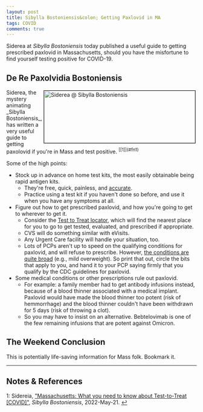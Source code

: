 ```yaml
---
layout: post
title: Sibylla Bostoniensis&colon; Getting Paxlovid in MA
tags: COVID
comments: true
---
```


Siderea at _Sibylla Bostoniensis_ today published a useful guide to getting prescribed
paxlovid in Massachusetts, should you have the misfortune to find yourself testing
positive for COVID-19.  


## De Re Paxolvidia Bostoniensis  

<img src="{{ site.baseurl }}/images/2022-05-21-get-paxlovid-ma.jpg" width="400" height="138" alt="Siderea @ Sibylla Bostoniensis" title="Siderea @ Sibylla Bostoniensis" style="float: right; margin: 3px 3px 3px 3px; border: 1px solid #000000;">
Siderea, the mystery animating _Sibylla Bostoniensis_, has written a very useful
guide to getting paxolovid if you're in Mass and test positive.  <sup
id="fn1a">[[1]](#fn1)</sup>  

Some of the high points:  
- Stock up in advance on home test kits, the most easily obtainable being rapid antigen
  kits.  
  - They're free, quick, painless, and
  [accurate](https://www.someweekendreading.blog/weekend-editrix-exposed/).  
  - Practice using a test kit if you haven't done so before, and use it when you have any
    symptoms at all.  
- Figure out how to get prescribed paxlovid, and how you're going to get to wherever to
  get it.  
  - Consider the [Test to Treat locator](https://covid-19-test-to-treat-locator-dhhs.hub.arcgis.com/),
    which will find the nearest place for you to go to get tested, evaluated, and
    prescribed if appropriate.  
  - CVS will do something similar with eVisits.  
  - Any Urgent Care facility will handle your situation, too.  
  - Lots of PCPs aren't up to speed on the qualifying conditions for paxlovid, and will
    refuse to prescribe.  However,
    [the conditions are quite broad](https://www.cdc.gov/coronavirus/2019-ncov/need-extra-precautions/people-with-medical-conditions.html)
    (e.g., mild overweight).  So print that out, circle the bits that apply to you, and
    hand it to your PCP saying firmly that you qualify by the CDC guidelines for
    paxlovid.  
- Some medical conditions or other prescriptions rule out paxlovid.  
  - For example: a family member had
    to get antibody infusions instead, because of a blood thinner associated with a medical
    implant.  Paxlovid would have made the blood thinner too potent (risk of hemmorrhage)
    and the blood thinner couldn't have been withdrawn for 5 days (risk of throwing a
    clot).  
  - So you may have to insist on an alternative.  Bebtelovimab is one of the few remaining
    infusions that are potent against Omicron.  


## The Weekend Conclusion  

This is potentially life-saving information for Mass folk.  Bookmark it.  

---

## Notes &amp; References  

<!--
<sup id="fn1a">[[1]](#fn1)</sup>

<a id="fn1">1</a>: ***, ["***"](***), *** [↩](#fn1a)  

<a href="{{ site.baseurl }}/images/***">
  <img src="{{ site.baseurl }}/images/***" width="400" height="***" alt="***" title="***" style="float: right; margin: 3px 3px 3px 3px; border: 1px solid #000000;">
</a>

<iframe width="400" height="224" src="***" allow="accelerometer; encrypted-media; gyroscope; picture-in-picture" allowfullscreen style="float: right; margin: 3px 3px 3px 3px; border: 1px solid #000000;"></iframe>
-->

<a id="fn1">1</a>: Sidereia, ["Massachusetts: What you need to know about Test-to-Treat [COVID]"](https://siderea.dreamwidth.org/1761322.html), _Sibylla Bostoniensis_, 2022-May-21. [↩](#fn1a)  
